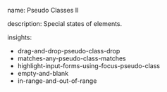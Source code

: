 name: Pseudo Classes II

description: Special states of elements.

insights:
  - drag-and-drop-pseudo-class-drop
  - matches-any-pseudo-class-matches
  - highlight-input-forms-using-focus-pseudo-class
  - empty-and-blank
  - in-range-and-out-of-range
